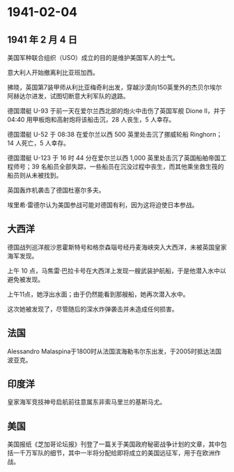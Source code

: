 # 1941-02-04

## 1941 年 2 月 4 日

美国军种联合组织（USO）成立的目的是维护美国军人的士气。

意大利人开始撤离利比亚班加西。

拂晓，英国第7装甲师从利比亚梅奇利出发，穿越沙漠向150英里外的杰贝尔埃尔阿赫达尔进发，试图切断意大利军队的退路。

德国潜艇 U-93 于前一天在爱尔兰西北部的炮火中击伤了英国军舰 Dione
II，并于 04:40 用甲板炮和高射炮将该船击沉，28 人丧生，5 人幸存。

德国潜艇 U-52 于 08:38 在爱尔兰以西 500 英里处击沉了挪威轮船
Ringhorn；14 人死亡，5 人幸存。

德国潜艇 U-123 于 16 时 44 分在爱尔兰以西 1,000
英里处击沉了英国船舶帝国工程师号；39
名船员全部失踪，一些船员在沉没过程中丧生，而其他乘坐救生筏的船员则从未被找到。

英国轰炸机袭击了德国杜塞尔多夫。

埃里希·雷德尔认为美国参战可能对德国有利，因为这将迫使日本参战。

## 大西洋

德国战列巡洋舰沙恩霍斯特号和格奈森瑙号经丹麦海峡突入大西洋，未被英国皇家海军发现。

上午 10
点，马焦雷·巴拉卡号在大西洋上发现一艘武装护航船，于是他潜入水中以避免被发现。

上午11点，她浮出水面；由于仍然能看到那艘船，她再次潜入水中。

这次她被发现了，尽管随后的深水炸弹袭击并未造成任何损害。

## 法国

Alessandro
Malaspina于1800时从法国滨海勒韦尔东出发，于2005时抵达法国波亚克。

## 印度洋

皇家海军竞技神号启航前往意属东非索马里兰的基斯马尤。

## 美国

美国报纸《芝加哥论坛报》刊登了一篇关于美国政府秘密战争计划的文章，其中包括一千万军队的细节，其中一半将分配给即将成立的美国远征军，用于在欧洲作战。


